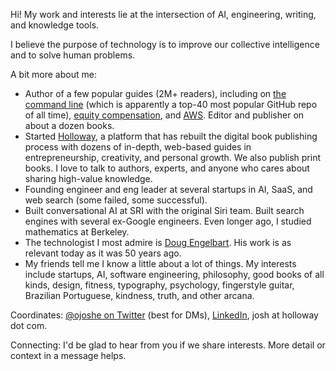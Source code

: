 Hi! My work and interests lie at the intersection of AI, engineering, writing, and knowledge tools.

I believe the purpose of technology is to improve our collective intelligence and to solve human problems.

A bit more about me:

- Author of a few popular guides (2M+ readers), including on [the command line](https://github.com/jlevy/the-art-of-command-line) (which is apparently a top-40 most popular GitHub repo of all time), [equity compensation](https://www.holloway.com/g/equity-compensation), and [AWS](https://github.com/open-guides/og-aws). Editor and publisher on about a dozen books.
- Started [Holloway](https://www.holloway.com/catalog), a platform that has rebuilt the digital book publishing process with dozens of in-depth, web-based guides in entrepreneurship, creativity, and personal growth. We also publish print books. I love to talk to authors, experts, and anyone who cares about sharing high-value knowledge.
- Founding engineer and eng leader at several startups in AI, SaaS, and web search (some failed, some successful). 
- Built conversational AI at SRI with the original Siri team. Built search engines with several ex-Google engineers. Even longer ago, I studied mathematics at Berkeley.
- The technologist I most admire is [Doug Engelbart](https://en.wikipedia.org/wiki/Douglas_Engelbart). His work is as relevant today as it was 50 years ago.
- My friends tell me I know a little about a lot of things. My interests include startups, AI, software engineering, philosophy, good books of all kinds, design, fitness, typography, psychology, fingerstyle guitar, Brazilian Portuguese, kindness, truth, and other arcana.

Coordinates: [@ojoshe on Twitter](https://twitter.com/ojoshe) (best for DMs), [LinkedIn](https://www.linkedin.com/in/jlevy/), josh at holloway dot com.

Connecting: I'd be glad to hear from you if we share interests. More detail or context in a message helps.
